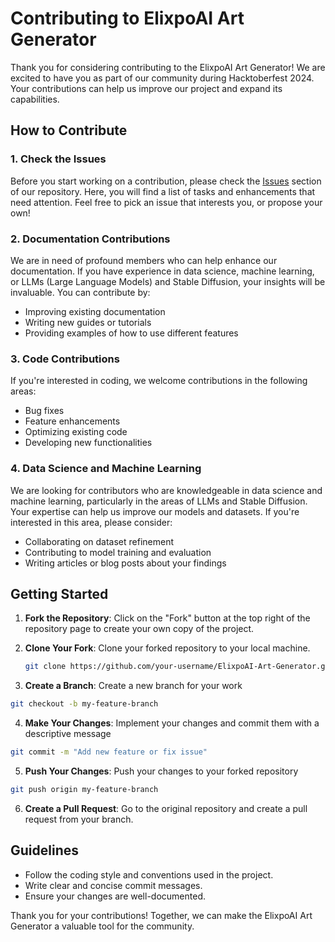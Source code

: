 # Contributing to ElixpoAI Art Generator

Thank you for considering contributing to the ElixpoAI Art Generator! We are excited to have you as part of our community during Hacktoberfest 2024. Your contributions can help us improve our project and expand its capabilities.

## How to Contribute

### 1. Check the Issues

Before you start working on a contribution, please check the [Issues](https://github.com/your-repo/ElixpoAI-Art-Generator/issues) section of our repository. Here, you will find a list of tasks and enhancements that need attention. Feel free to pick an issue that interests you, or propose your own!

### 2. Documentation Contributions

We are in need of profound members who can help enhance our documentation. If you have experience in data science, machine learning, or LLMs (Large Language Models) and Stable Diffusion, your insights will be invaluable. You can contribute by:

- Improving existing documentation
- Writing new guides or tutorials
- Providing examples of how to use different features

### 3. Code Contributions

If you're interested in coding, we welcome contributions in the following areas:

- Bug fixes
- Feature enhancements
- Optimizing existing code
- Developing new functionalities

### 4. Data Science and Machine Learning

We are looking for contributors who are knowledgeable in data science and machine learning, particularly in the areas of LLMs and Stable Diffusion. Your expertise can help us improve our models and datasets. If you're interested in this area, please consider:

- Collaborating on dataset refinement
- Contributing to model training and evaluation
- Writing articles or blog posts about your findings

## Getting Started

1. **Fork the Repository**: Click on the "Fork" button at the top right of the repository page to create your own copy of the project.
2. **Clone Your Fork**: Clone your forked repository to your local machine.
   ```bash
   git clone https://github.com/your-username/ElixpoAI-Art-Generator.git
   ```

3. **Create a Branch**: Create a new branch for your work
  ```bash
  git checkout -b my-feature-branch
```
4. **Make Your Changes**: Implement your changes and commit them with a descriptive message
```bash
git commit -m "Add new feature or fix issue"
```
5. **Push Your Changes**: Push your changes to your forked repository
```bash
git push origin my-feature-branch
```
6. **Create a Pull Request**: Go to the original repository and create a pull request from your branch.

## Guidelines

- Follow the coding style and conventions used in the project.
- Write clear and concise commit messages.
- Ensure your changes are well-documented.

Thank you for your contributions! Together, we can make the ElixpoAI Art Generator a valuable tool for the community.

